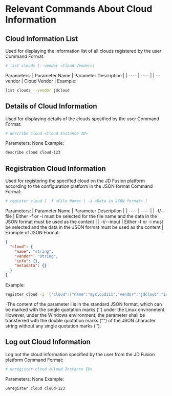 # Relevant Commands About Cloud Information
## Cloud Information List
Used for displaying the information list of all clouds registered by the user
Command Format:
```bash
# list clouds [--vendor <Cloud Vendor>]
```
Parameters:
| Parameter Name | Parameter Description |
| ---- | ---- |
| --vendor | Cloud Vendor |
Example:
```bash
list clouds --vendor jdcloud
```
## Details of Cloud Information
Used for displaying details of the clouds specified by the user
Command Format:
```bash
# describe cloud <Cloud Instance ID>
```
Parameters:
None
Example:
```bash
describe cloud cloud-123
```
## Registration Cloud Information
Used for registering the specified cloud on the JD Fusion platform according to the configuration platform in the JSON format
Command Format:
```bash
# register cloud [ -f <File Name> | -i <Data in JSON format> ]
```
Parameters:
| Parameter Name | Parameter Description |
| ---- | ---- |
| -f/--file | Either -f or -i must be selected for the file name and the data in the JSON format must be used as the content |
| -i/--input | Either -f or -i must be selected and the data in the JSON format must be used as the content |
Example of JSON Format:
```json
{
  "cloud": {
    "name": "string",
    "vendor": "string",
    "info": {},
    "metadata": {}
  }
}
```
Example:
```bash
register cloud -i '{"cloud":{"name":"mycloud111","vendor":"jdcloud","info":{"access_key":"my_access_key","secret_key":"my_secret_key","region":"cn-north-1"},"metadata":{}}}'
```
-The content of the parameter i is in the standard JSON format, which can be marked with the single quotation marks ('') under the Linux environment. However, under the Windows environment, the parameter shall be transferred with the double quotation marks ("") of the JSON character string without any single quotation marks ('').
## Log out Cloud Information
Log out the cloud information specified by the user from the JD Fusion platform
Command Format:
```bash
# unregister cloud <Cloud Instance ID>
```
Parameters:
None
Example:
```bash
unregister cloud cloud-123
```
